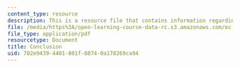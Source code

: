```yaml
---
content_type: resource
description: This is a resource file that contains information regarding conclusion.
file: /media/https%3A/open-learning-course-data-rc.s3.amazonaws.com/ec-s01-internet-technology-in-local-and-global-communities-spring-2005-summer-2005/702e94394401801f80740a178269ca94_MITEC_S01S05_lec14_conclu.pdf
file_type: application/pdf
resourcetype: Document
title: Conclusion
uid: 702e9439-4401-801f-8074-0a178269ca94
---
```

